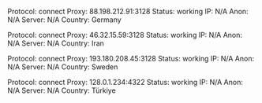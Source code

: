 Protocol: connect
Proxy: 88.198.212.91:3128
Status: working
IP: N/A
Anon: N/A
Server: N/A
Country: Germany

Protocol: connect
Proxy: 46.32.15.59:3128
Status: working
IP: N/A
Anon: N/A
Server: N/A
Country: Iran

Protocol: connect
Proxy: 193.180.208.45:3128
Status: working
IP: N/A
Anon: N/A
Server: N/A
Country: Sweden

Protocol: connect
Proxy: 128.0.1.234:4322
Status: working
IP: N/A
Anon: N/A
Server: N/A
Country: Türkiye

